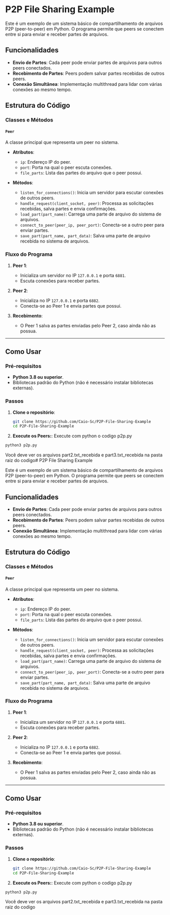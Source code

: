 # P2P File Sharing Example

Este é um exemplo de um sistema básico de compartilhamento de arquivos P2P (peer-to-peer) em Python. O programa permite que peers se conectem entre si para enviar e receber partes de arquivos.

## Funcionalidades

- **Envio de Partes**: Cada peer pode enviar partes de arquivos para outros peers conectados.
- **Recebimento de Partes**: Peers podem salvar partes recebidas de outros peers.
- **Conexão Simultânea**: Implementação multithread para lidar com várias conexões ao mesmo tempo.

## Estrutura do Código

### Classes e Métodos

#### `Peer`
A classe principal que representa um peer no sistema.

- **Atributos**:
  - `ip`: Endereço IP do peer.
  - `port`: Porta na qual o peer escuta conexões.
  - `file_parts`: Lista das partes do arquivo que o peer possui.

- **Métodos**:
  - `listen_for_connections()`: Inicia um servidor para escutar conexões de outros peers.
  - `handle_request(client_socket, peer)`: Processa as solicitações recebidas, salva partes e envia confirmações.
  - `load_part(part_name)`: Carrega uma parte de arquivo do sistema de arquivos.
  - `connect_to_peer(peer_ip, peer_port)`: Conecta-se a outro peer para enviar partes.
  - `save_part(part_name, part_data)`: Salva uma parte de arquivo recebida no sistema de arquivos.

### Fluxo do Programa

1. **Peer 1**:
   - Inicializa um servidor no IP `127.0.0.1` e porta `6881`.
   - Escuta conexões para receber partes.

2. **Peer 2**:
   - Inicializa no IP `127.0.0.1` e porta `6882`.
   - Conecta-se ao Peer 1 e envia partes que possui.

3. **Recebimento**:
   - O Peer 1 salva as partes enviadas pelo Peer 2, caso ainda não as possua.

---

## Como Usar

### Pré-requisitos
- **Python 3.8 ou superior**.
- Bibliotecas padrão do Python (não é necessário instalar bibliotecas externas).

### Passos

1. **Clone o repositório**:
   ```bash
   git clone https://github.com/Caio-Sc/P2P-File-Sharing-Example
   cd P2P-File-Sharing-Example
    ```
2. **Execute os Peers:**:
Execute com python o codigo p2p.py
```bash
python3 p2p.py
```
Você deve ver os arquivos part2.txt_recebida e part3.txt_recebida na pasta raiz do codigo# P2P File Sharing Example

Este é um exemplo de um sistema básico de compartilhamento de arquivos P2P (peer-to-peer) em Python. O programa permite que peers se conectem entre si para enviar e receber partes de arquivos.

## Funcionalidades

- **Envio de Partes**: Cada peer pode enviar partes de arquivos para outros peers conectados.
- **Recebimento de Partes**: Peers podem salvar partes recebidas de outros peers.
- **Conexão Simultânea**: Implementação multithread para lidar com várias conexões ao mesmo tempo.

## Estrutura do Código

### Classes e Métodos

#### `Peer`
A classe principal que representa um peer no sistema.

- **Atributos**:
  - `ip`: Endereço IP do peer.
  - `port`: Porta na qual o peer escuta conexões.
  - `file_parts`: Lista das partes do arquivo que o peer possui.

- **Métodos**:
  - `listen_for_connections()`: Inicia um servidor para escutar conexões de outros peers.
  - `handle_request(client_socket, peer)`: Processa as solicitações recebidas, salva partes e envia confirmações.
  - `load_part(part_name)`: Carrega uma parte de arquivo do sistema de arquivos.
  - `connect_to_peer(peer_ip, peer_port)`: Conecta-se a outro peer para enviar partes.
  - `save_part(part_name, part_data)`: Salva uma parte de arquivo recebida no sistema de arquivos.

### Fluxo do Programa

1. **Peer 1**:
   - Inicializa um servidor no IP `127.0.0.1` e porta `6881`.
   - Escuta conexões para receber partes.

2. **Peer 2**:
   - Inicializa no IP `127.0.0.1` e porta `6882`.
   - Conecta-se ao Peer 1 e envia partes que possui.

3. **Recebimento**:
   - O Peer 1 salva as partes enviadas pelo Peer 2, caso ainda não as possua.

---

## Como Usar

### Pré-requisitos
- **Python 3.8 ou superior**.
- Bibliotecas padrão do Python (não é necessário instalar bibliotecas externas).

### Passos

1. **Clone o repositório**:
   ```bash
   git clone https://github.com/Caio-Sc/P2P-File-Sharing-Example
   cd P2P-File-Sharing-Example
    ```
2. **Execute os Peers:**:
Execute com python o codigo p2p.py
```bash
python3 p2p.py
```
Você deve ver os arquivos part2.txt_recebida e part3.txt_recebida na pasta raiz do codigo